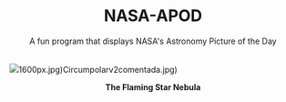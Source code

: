 <div align="center">
  <h1>
    NASA-APOD
  </h1>
</div>
  
<div align="center">
  A fun program that displays NASA's Astronomy Picture of the Day
</div>

<br>

![](https://apod.nasa.gov/apod/image/2303/FlamingStarComet_Roell_7504.jpg)1600px.jpg)Circumpolarv2comentada.jpg)

<p align = "center">
  <b>The Flaming Star Nebula</b>
</p>
